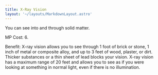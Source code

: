 ```yaml
---
title: X-Ray Vision
layout: '~/layouts/MarkdownLayout.astro'
---
```

You can see into and through solid matter.

MP Cost: 6.

Benefit: X-ray vision allows you to see through 1 foot of brick or stone, 1
inch of metal or composite alloy, and up to 3 feet of wood, plaster, or dirt.
Thicker substances or a thin sheet of lead blocks your vision. X-ray vision
has a maximum range of 20 feet and allows you to see as if you were looking at
something in normal light, even if there is no illumination.

